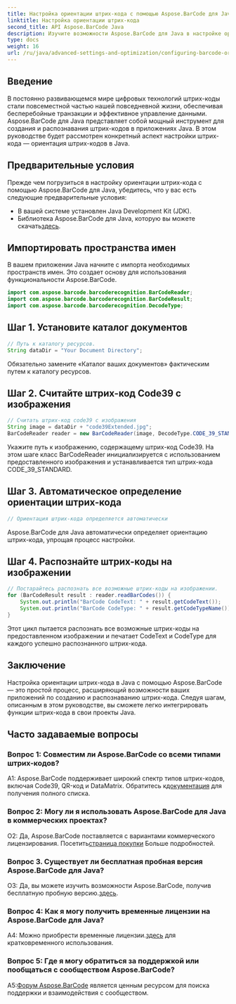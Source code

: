 ```yaml
---
title: Настройка ориентации штрих-кода с помощью Aspose.BarCode для Java
linktitle: Настройка ориентации штрих-кода
second_title: API Aspose.BarCode Java
description: Изучите возможности Aspose.BarCode для Java в настройке ориентации штрих-кода. Полное руководство по плавной интеграции и распознаванию ваших Java-приложений.
type: docs
weight: 16
url: /ru/java/advanced-settings-and-optimization/configuring-barcode-orientation/
---
```

## Введение

В постоянно развивающемся мире цифровых технологий штрих-коды стали повсеместной частью нашей повседневной жизни, обеспечивая бесперебойные транзакции и эффективное управление данными. Aspose.BarCode для Java представляет собой мощный инструмент для создания и распознавания штрих-кодов в приложениях Java. В этом руководстве будет рассмотрен конкретный аспект настройки штрих-кода — ориентация штрих-кодов в Java.

## Предварительные условия

Прежде чем погрузиться в настройку ориентации штрих-кода с помощью Aspose.BarCode для Java, убедитесь, что у вас есть следующие предварительные условия:

- В вашей системе установлен Java Development Kit (JDK).
-  Библиотека Aspose.BarCode для Java, которую вы можете скачать[здесь](https://releases.aspose.com/barcode/java/).

## Импортировать пространства имен

В вашем приложении Java начните с импорта необходимых пространств имен. Это создает основу для использования функциональности Aspose.BarCode.

```java
import com.aspose.barcode.barcoderecognition.BarCodeReader;
import com.aspose.barcode.barcoderecognition.BarCodeResult;
import com.aspose.barcode.barcoderecognition.DecodeType;


```

## Шаг 1. Установите каталог документов

```java
// Путь к каталогу ресурсов.
String dataDir = "Your Document Directory";
```

Обязательно замените «Каталог ваших документов» фактическим путем к каталогу ресурсов.

## Шаг 2. Считайте штрих-код Code39 с изображения

```java
// Считать штрих-код code39 с изображения
String image = dataDir + "code39Extended.jpg";
BarCodeReader reader = new BarCodeReader(image, DecodeType.CODE_39_STANDARD);
```

Укажите путь к изображению, содержащему штрих-код Code39. На этом шаге класс BarCodeReader инициализируется с использованием предоставленного изображения и устанавливается тип штрих-кода CODE_39_STANDARD.

## Шаг 3. Автоматическое определение ориентации штрих-кода

```java
// Ориентация штрих-кода определяется автоматически
```

Aspose.BarCode для Java автоматически определяет ориентацию штрих-кода, упрощая процесс настройки.

## Шаг 4. Распознайте штрих-коды на изображении

```java
// Постарайтесь распознать все возможные штрих-коды на изображении.
for (BarCodeResult result : reader.readBarCodes()) {
    System.out.println("BarCode CodeText: " + result.getCodeText());
    System.out.println("BarCode CodeType: " + result.getCodeTypeName());
}
```

Этот цикл пытается распознать все возможные штрих-коды на предоставленном изображении и печатает CodeText и CodeType для каждого успешно распознанного штрих-кода.

## Заключение

Настройка ориентации штрих-кода в Java с помощью Aspose.BarCode — это простой процесс, расширяющий возможности ваших приложений по созданию и распознаванию штрих-кода. Следуя шагам, описанным в этом руководстве, вы сможете легко интегрировать функции штрих-кода в свои проекты Java.

## Часто задаваемые вопросы

### Вопрос 1: Совместим ли Aspose.BarCode со всеми типами штрих-кодов?

 A1: Aspose.BarCode поддерживает широкий спектр типов штрих-кодов, включая Code39, QR-код и DataMatrix. Обратитесь к[документация](https://reference.aspose.com/barcode/java/) для получения полного списка.

### Вопрос 2: Могу ли я использовать Aspose.BarCode для Java в коммерческих проектах?

 О2: Да, Aspose.BarCode поставляется с вариантами коммерческого лицензирования. Посетить[страница покупки](https://purchase.aspose.com/buy) Больше подробностей.

### Вопрос 3. Существует ли бесплатная пробная версия Aspose.BarCode для Java?

О3: Да, вы можете изучить возможности Aspose.BarCode, получив бесплатную пробную версию.[здесь](https://releases.aspose.com/).

### Вопрос 4: Как я могу получить временные лицензии на Aspose.BarCode для Java?

 A4: Можно приобрести временные лицензии.[здесь](https://purchase.aspose.com/temporary-license/) для кратковременного использования.

### Вопрос 5: Где я могу обратиться за поддержкой или пообщаться с сообществом Aspose.BarCode?

 A5:[Форум Aspose.BarCode](https://forum.aspose.com/c/barcode/13) является ценным ресурсом для поиска поддержки и взаимодействия с сообществом.